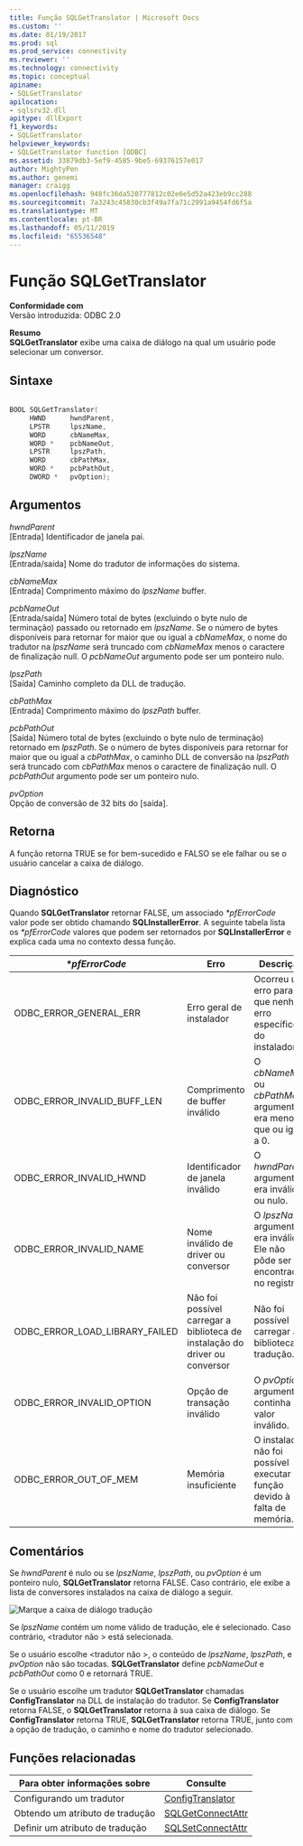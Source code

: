 ```yaml
---
title: Função SQLGetTranslator | Microsoft Docs
ms.custom: ''
ms.date: 01/19/2017
ms.prod: sql
ms.prod_service: connectivity
ms.reviewer: ''
ms.technology: connectivity
ms.topic: conceptual
apiname:
- SQLGetTranslator
apilocation:
- sqlsrv32.dll
apitype: dllExport
f1_keywords:
- SQLGetTranslator
helpviewer_keywords:
- SQLGetTranslator function [ODBC]
ms.assetid: 33879db3-5ef9-4585-9be5-69376157e017
author: MightyPen
ms.author: genemi
manager: craigg
ms.openlocfilehash: 948fc36da520777812c02e6e5d52a423eb9cc288
ms.sourcegitcommit: 7a3243c45830cb3f49a7fa71c2991a9454fd6f5a
ms.translationtype: MT
ms.contentlocale: pt-BR
ms.lasthandoff: 05/11/2019
ms.locfileid: "65536548"
---
```

# <a name="sqlgettranslator-function"></a>Função SQLGetTranslator
**Conformidade com**  
 Versão introduzida: ODBC 2.0  
  
 **Resumo**  
 **SQLGetTranslator** exibe uma caixa de diálogo na qual um usuário pode selecionar um conversor.  
  
## <a name="syntax"></a>Sintaxe  
  
```cpp  
  
BOOL SQLGetTranslator(  
     HWND      hwndParent,  
     LPSTR     lpszName,  
     WORD      cbNameMax,  
     WORD *    pcbNameOut,  
     LPSTR     lpszPath,  
     WORD      cbPathMax,  
     WORD *    pcbPathOut,  
     DWORD *   pvOption);  
```  
  
## <a name="arguments"></a>Argumentos  
 *hwndParent*  
 [Entrada] Identificador de janela pai.  
  
 *lpszName*  
 [Entrada/saída] Nome do tradutor de informações do sistema.  
  
 *cbNameMax*  
 [Entrada] Comprimento máximo do *lpszName* buffer.  
  
 *pcbNameOut*  
 [Entrada/saída] Número total de bytes (excluindo o byte nulo de terminação) passado ou retornado em *lpszName*. Se o número de bytes disponíveis para retornar for maior que ou igual a *cbNameMax*, o nome do tradutor na *lpszName* será truncado com *cbNameMax* menos o caractere de finalização null. O *pcbNameOut* argumento pode ser um ponteiro nulo.  
  
 *lpszPath*  
 [Saída] Caminho completo da DLL de tradução.  
  
 *cbPathMax*  
 [Entrada] Comprimento máximo do *lpszPath* buffer.  
  
 *pcbPathOut*  
 [Saída] Número total de bytes (excluindo o byte nulo de terminação) retornado em *lpszPath*. Se o número de bytes disponíveis para retornar for maior que ou igual a *cbPathMax*, o caminho DLL de conversão na *lpszPath* será truncado com *cbPathMax* menos o caractere de finalização null. O *pcbPathOut* argumento pode ser um ponteiro nulo.  
  
 *pvOption*  
 Opção de conversão de 32 bits do [saída].  
  
## <a name="returns"></a>Retorna  
 A função retorna TRUE se for bem-sucedido e FALSO se ele falhar ou se o usuário cancelar a caixa de diálogo.  
  
## <a name="diagnostics"></a>Diagnóstico  
 Quando **SQLGetTranslator** retornar FALSE, um associado  *\*pfErrorCode* valor pode ser obtido chamando **SQLInstallerError**. A seguinte tabela lista os  *\*pfErrorCode* valores que podem ser retornados por **SQLInstallerError** e explica cada uma no contexto dessa função.  
  
|*\*pfErrorCode*|Erro|Descrição|  
|---------------------|-----------|-----------------|  
|ODBC_ERROR_GENERAL_ERR|Erro geral de instalador|Ocorreu um erro para que nenhum erro específico do instalador.|  
|ODBC_ERROR_INVALID_BUFF_LEN|Comprimento de buffer inválido|O *cbNameMax* ou *cbPathMax* argumento era menor que ou igual a 0.|  
|ODBC_ERROR_INVALID_HWND|Identificador de janela inválido|O *hwndParent* argumento era inválido ou nulo.|  
|ODBC_ERROR_INVALID_NAME|Nome inválido de driver ou conversor|O *lpszName* argumento era inválido. Ele não pôde ser encontrado no registro.|  
|ODBC_ERROR_LOAD_LIBRARY_FAILED|Não foi possível carregar a biblioteca de instalação do driver ou conversor|Não foi possível carregar a biblioteca de tradução.|  
|ODBC_ERROR_INVALID_OPTION|Opção de transação inválido|O *pvOption* argumento continha um valor inválido.|  
|ODBC_ERROR_OUT_OF_MEM|Memória insuficiente|O instalador não foi possível executar a função devido à falta de memória.|  
  
## <a name="comments"></a>Comentários  
 Se *hwndParent* é nulo ou se *lpszName*, *lpszPath*, ou *pvOption* é um ponteiro nulo, **SQLGetTranslator** retorna FALSE. Caso contrário, ele exibe a lista de conversores instalados na caixa de diálogo a seguir.  
  
 ![Marque a caixa de diálogo tradução](../../../odbc/reference/syntax/media/ch23j.gif "CH23J")  
  
 Se *lpszName* contém um nome válido de tradução, ele é selecionado. Caso contrário, \<tradutor não > está selecionada.  
  
 Se o usuário escolhe \<tradutor não >, o conteúdo de *lpszName*, *lpszPath*, e *pvOption* não são tocadas. **SQLGetTranslator** define *pcbNameOut* e *pcbPathOut* como 0 e retornará TRUE.  
  
 Se o usuário escolhe um tradutor **SQLGetTranslator** chamadas **ConfigTranslator** na DLL de instalação do tradutor. Se **ConfigTranslator** retorna FALSE, o **SQLGetTranslator** retorna à sua caixa de diálogo. Se **ConfigTranslator** retorna TRUE, **SQLGetTranslator** retorna TRUE, junto com a opção de tradução, o caminho e nome do tradutor selecionado.  
  
## <a name="related-functions"></a>Funções relacionadas  
  
|Para obter informações sobre|Consulte|  
|---------------------------|---------|  
|Configurando um tradutor|[ConfigTranslator](../../../odbc/reference/syntax/configtranslator-function.md)|  
|Obtendo um atributo de tradução|[SQLGetConnectAttr](../../../odbc/reference/syntax/sqlgetconnectattr-function.md)|  
|Definir um atributo de tradução|[SQLSetConnectAttr](../../../odbc/reference/syntax/sqlsetconnectattr-function.md)|
